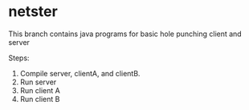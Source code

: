 # netster
This branch contains java programs for basic hole punching client and server

Steps:
1. Compile server, clientA, and clientB.
2. Run server 
3. Run client A
4. Run client B